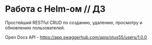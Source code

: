 # Работа с Helm-ом // ДЗ 

Простейший RESTful CRUD по созданию, удалению, просмотру и обновлению пользователей.

Open Docs API - https://app.swaggerhub.com/apis/otus55/users/1.0.0

